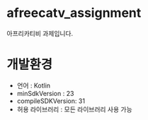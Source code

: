 # afreecatv_assignment

아프리카티비 과제입니다.

# 개발환경
- 언어 : Kotlin
- minSdkVersion : 23
- compileSDKVersion: 31
- 허용 라이브러리 : 모든 라이브러리 사용 가능
